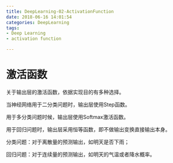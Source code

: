 ```yaml
---
title: DeepLearning-02-ActivationFunction
date: 2018-06-16 14:01:54
categories: DeepLearning
tags:
- Deep Learning
- activation function

---
```


# 激活函数



关于输出层的激活函数，依据实现目的有多种选择。

当神经网络用于二分类问题时，输出层使用Step函数。

用于多分类问题时候，输出层使用Softmax激活函数。

用于回归问题时，输出层采用恒等函数，即不做输出变换直接输出本身。



分类问题：对于离散量的预测输出，如明天是否下雨；

回归问题：对于连续量的预测输出，如明天的气温或者降水概率。

